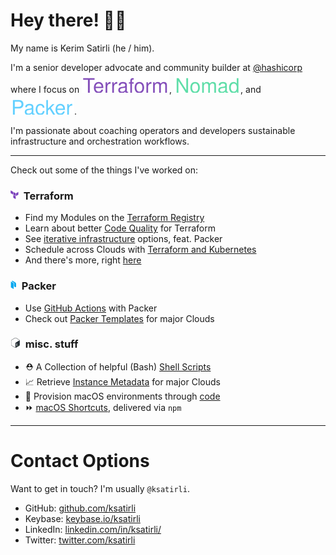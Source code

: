 # Hey there! 👋🏼

My name is Kerim Satirli (he / him).

I'm a senior developer advocate and community builder at [@hashicorp](https://github.com/hashicorp) where I focus on ![HashiCorp Terraform](https://raw.githubusercontent.com/ksatirli/ksatirli/main/assets/hashicorp-terraform.svg), ![HashiCorp Nomad](https://raw.githubusercontent.com/ksatirli/ksatirli/main/assets/hashicorp-nomad.svg), and ![HashiCorp Packer](https://raw.githubusercontent.com/ksatirli/ksatirli/main/assets/hashicorp-packer.svg).

I'm passionate about coaching operators and developers sustainable infrastructure and orchestration workflows.

---

Check out some of the things I've worked on:

### ![HashiCorp Terraform](https://raw.githubusercontent.com/ksatirli/ksatirli/main/assets/hashicorp-terraform-icon.png)&nbsp; Terraform

* Find my Modules on the [Terraform Registry](https://registry.terraform.io/namespaces/ksatirli)
* Learn about better [Code Quality](https://github.com/ksatirli/code-quality-for-terraform) for Terraform
* See [iterative infrastructure](https://github.com/ksatirli/iterative-infrastructure) options, feat. Packer
* Schedule across Clouds with [Terraform and Kubernetes](https://github.com/ksatirli/multi-cloud-kubernetes/)
* And there's more, right [here](https://github.com/ksatirli?tab=repositories&q=terraform&type=public)

### ![HashiCorp Packer](https://raw.githubusercontent.com/ksatirli/ksatirli/main/assets/hashicorp-packer-icon.png)&nbsp; Packer

* Use [GitHub Actions](https://github.com/marketplace/actions/setup-hashicorp-packer) with Packer
* Check out [Packer Templates](https://github.com/workloads/packer-templates) for major Clouds

### ![Bash](https://raw.githubusercontent.com/ksatirli/ksatirli/main/assets/bash-icon.png)&nbsp; misc. stuff

* ⛑️ A Collection of helpful (Bash) [Shell Scripts](https://github.com/operatehappy/shell-helpers)
* 📈 Retrieve [Instance Metadata](https://github.com/operatehappy/instance-metadata) for major Clouds
* 📍 Provision macOS environments through [code](https://github.com/operatehappy/place)
* ⏩ [macOS Shortcuts](https://github.com/operatehappy/shortcuts), delivered via `npm`

---

# Contact Options

Want to get in touch? I'm usually `@ksatirli`.

* GitHub: [github.com/ksatirli](https://github.com/ksatirli)
* Keybase: [keybase.io/ksatirli](https://keybase.io/ksatirli)
* LinkedIn: [linkedin.com/in/ksatirli/](https://www.linkedin.com/in/ksatirli/)
* Twitter: [twitter.com/ksatirli](https://twitter.com/ksatirli)
